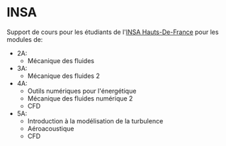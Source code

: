 INSA
=======

Support de cours pour les étudiants de l'[INSA Hauts-De-France](http://www.univ-valenciennes.fr/ensiame/page-daccueil-ensiame) pour les modules de:
* 2A:
  * Mécanique des fluides
* 3A:
  * Mécanique des fluides 2
* 4A:
  * Outils numériques pour l'énergétique
  * Mécanique des fluides numérique 2
  * CFD  
* 5A:
  * Introduction à la modélisation de la turbulence
  * Aéroacoustique
  * CFD
